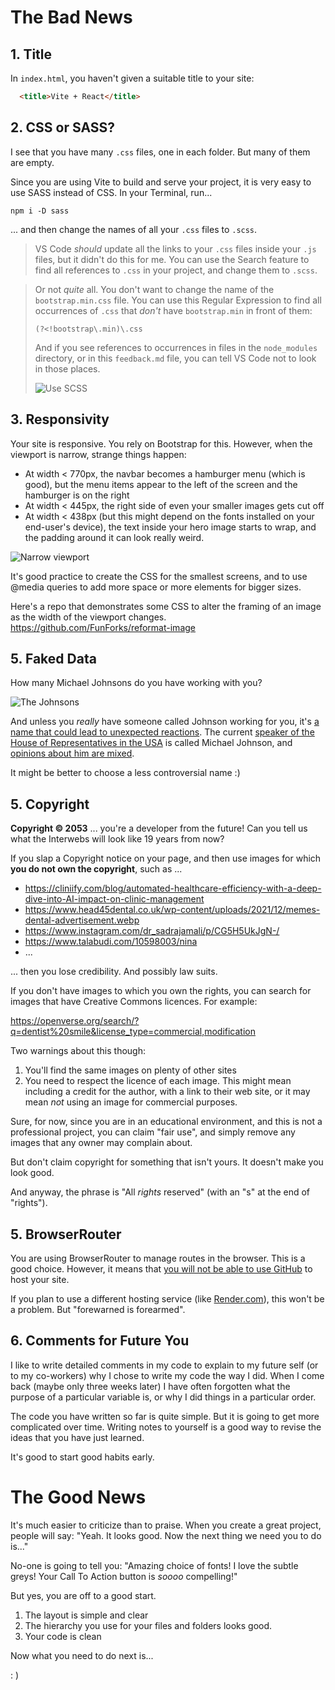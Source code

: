 # The Bad News

## 1. Title
In `index.html`, you haven't given a suitable title to your site:
```html
  <title>Vite + React</title>
```

## 2. CSS or SASS?
I see that you have many `.css` files, one in each folder. But many of them are empty.

Since you are using Vite to build and serve your project, it is very easy to use SASS instead of CSS. In your Terminal, run...

`npm i -D sass`

... and then change the names of all your `.css` files to `.scss`.

> VS Code _should_ update all the links to your `.css` files inside your `.js` files, but it didn't do this for me. You can use the Search feature to find all references to `.css` in your project, and change them to `.scss`.

> Or not _quite_ all. You don't want to change the name of the `bootstrap.min.css` file. You can use this Regular Expression to find all occurrences of `.css` that _don't_ have `bootstrap.min` in front of them:
> 
> `(?<!bootstrap\.min)\.css`
>
> And if you see references to occurrences in files in the `node_modules` directory, or in this `feedback.md` file, you can tell VS Code not to look in those places.
> 
> ![Use SCSS](feedback_images/useSCSS.png)

## 3. Responsivity
Your site is responsive. You rely on Bootstrap for this. However, when the viewport is narrow, strange things happen:
* At width < 770px, the navbar becomes a hamburger menu (which is good), but the menu items appear to the left of the screen and the hamburger is on the right
* At width < 445px, the right side of even your smaller images gets cut off
* At width < 438px (but this might depend on the fonts installed on your end-user's device), the text inside your hero image starts to wrap, and the padding around it can look really weird.

![Narrow viewport](feedback_images/narrow.jpg)

It's good practice to create the CSS for the smallest screens, and to use @media queries to add more space or more elements for bigger sizes.

Here's a repo that demonstrates some CSS to alter the framing of an image as the width of the viewport changes.
https://github.com/FunForks/reformat-image

## 5. Faked Data

How many Michael Johnsons do you have working with you?

![The Johnsons](feedback_images/johnsons.jpg)

And unless you _really_ have someone called Johnson working for you, it's [a name that could lead to unexpected reactions](https://www.urbandictionary.com/define.php?term=johnson). The current [speaker of the House of Representatives in the USA](https://en.wikipedia.org/wiki/Mike_Johnson_(Louisiana_politician)) is called Michael Johnson, and [opinions about him are mixed](https://www.realclearpolitics.com/epolls/other/mike_johnson_favorableunfavorable-8301.html).

It might be better to choose a less controversial name :)

## 5. Copyright

**Copyright © 2053** ... you're a developer from the future! Can you tell us what the Interwebs will look like 19 years from now?

If you slap a Copyright notice on your page, and then use images for which **you do not own the copyright**, such as ...

* https://cliniify.com/blog/automated-healthcare-efficiency-with-a-deep-dive-into-AI-impact-on-clinic-management
* https://www.head45dental.co.uk/wp-content/uploads/2021/12/memes-dental-advertisement.webp
* https://www.instagram.com/dr_sadrajamali/p/CG5H5UkJgN-/
* https://www.talabudi.com/10598003/nina
* ...

... then you lose credibility. And possibly law suits.

If you don't have images to which you own the rights, you can search for images that have Creative Commons licences. For example:

https://openverse.org/search/?q=dentist%20smile&license_type=commercial,modification

Two warnings about this though:
1. You'll find the same images on plenty of other sites
2. You need to respect the licence of each image. This might mean including a credit for the author, with a link to their web site, or it may mean _not_ using an image for commercial purposes.

Sure, for now, since you are in an educational environment, and this is not a professional project, you can claim "fair use", and simply remove any images that any owner may complain about.

But don't claim copyright for something that isn't yours. It doesn't make you look good.

And anyway, the phrase is "All _rights_ reserved" (with an "s" at the end of "rights").

## 5. BrowserRouter

You are using BrowserRouter to manage routes in the browser. This is a good choice. However, it means that [you will not be able to use GitHub](https://www.freecodecamp.org/news/deploy-a-react-app-to-github-pages/#how-to-handle-routing-using-hashrouter) to host your site.

If you plan to use a different hosting service (like [Render.com](https://render.com/)), this won't be a problem. But "forewarned is forearmed".

## 6. Comments for Future You

I like to write detailed comments in my code to explain to my future self (or to my co-workers) why I chose to write my code the way I did. When I come back (maybe only three weeks later) I have often forgotten what the purpose of a particular variable is, or why I did things in a particular order.

The code you have written so far is quite simple. But it is going to get more complicated over time. Writing notes to yourself is a good way to revise the ideas that you have just learned.

It's good to start good habits early.

# The Good News

It's much easier to criticize than to praise. When you create a great project, people will say: "Yeah. It looks good. Now the next thing we need you to do is..."

No-one is going to tell you: "Amazing choice of fonts! I love the subtle greys! Your Call To Action button is _soooo_ compelling!"

But yes, you are off to a good start.

1. The layout is simple and clear
2. The hierarchy you use for your files and folders looks good.
3. Your code is clean

Now what you need to do next is...

: )